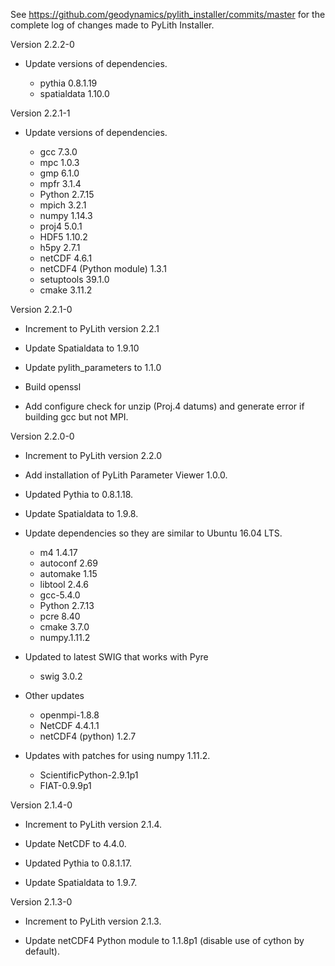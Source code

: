 See https://github.com/geodynamics/pylith_installer/commits/master for
the complete log of changes made to PyLith Installer.

Version 2.2.2-0

  * Update versions of dependencies.

    - pythia 0.8.1.19
    - spatialdata 1.10.0

Version 2.2.1-1

  * Update versions of dependencies.

    - gcc 7.3.0
    - mpc 1.0.3
    - gmp 6.1.0
    - mpfr 3.1.4
    - Python 2.7.15
    - mpich 3.2.1
    - numpy 1.14.3
    - proj4 5.0.1
    - HDF5 1.10.2
    - h5py 2.7.1
    - netCDF 4.6.1
    - netCDF4 (Python module) 1.3.1
    - setuptools 39.1.0
    - cmake 3.11.2

Version 2.2.1-0

  * Increment to PyLith version 2.2.1

  * Update Spatialdata to 1.9.10

  * Update pylith_parameters to 1.1.0

  * Build openssl

  * Add configure check for unzip (Proj.4 datums) and generate error
    if building gcc but not MPI.


Version 2.2.0-0

  * Increment to PyLith version 2.2.0

  * Add installation of PyLith Parameter Viewer 1.0.0.

  * Updated Pythia to 0.8.1.18.

  * Update Spatialdata to 1.9.8.

  * Update dependencies so they are similar to Ubuntu 16.04 LTS.

    - m4 1.4.17
    - autoconf 2.69
    - automake 1.15
    - libtool 2.4.6
    - gcc-5.4.0
    - Python 2.7.13
    - pcre 8.40
    - cmake 3.7.0
    - numpy.1.11.2

  * Updated to latest SWIG that works with Pyre
    - swig 3.0.2

  * Other updates
    - openmpi-1.8.8
    - NetCDF 4.4.1.1
    - netCDF4 (python) 1.2.7

  * Updates with patches for using numpy 1.11.2.
    - ScientificPython-2.9.1p1
    - FIAT-0.9.9p1


Version 2.1.4-0

  * Increment to PyLith version 2.1.4.

  * Update NetCDF to 4.4.0.

  * Updated Pythia to 0.8.1.17.

  * Update Spatialdata to 1.9.7.


Version 2.1.3-0

  * Increment to PyLith version 2.1.3.

  * Update netCDF4 Python module to 1.1.8p1 (disable use of cython by default).

